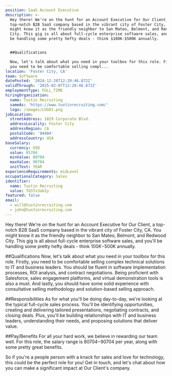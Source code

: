 ```yaml
---
position: SaaS Account Executive
description: >-
  Hey there! We're on the hunt for an Account Executive for Our Client, a
  top-notch B2B SaaS company based in the vibrant city of Foster City, CA. You
  might know it as the friendly neighbor to San Mateo, Belmont, and Redwood
  City. This gig is all about full-cycle enterprise software sales, and you'll
  be handling some pretty hefty deals - think $100K-$500K annually.


  ##Qualifications

  Now, let's talk about what you need in your toolbox for this role. Firstly,
  you need to be comfortable selling compl...
location: 'Foster City, CA'
team: Software
datePosted: '2024-12-28T12:20:46.872Z'
validThrough: '2025-02-07T12:20:46.872Z'
employmentType: FULL_TIME
hiringOrganization:
  name: Tustin Recruiting
  sameAs: 'https://www.tustinrecruiting.com/'
  logo: /images/LOGO1.png
jobLocation:
  streetAddress: 1829 Corporate Blvd.
  addressLocality: Foster City
  addressRegion: CA
  postalCode: '94404'
  addressCountry: USA
baseSalary:
  currency: USD
  value: 85704
  minValue: 80704
  maxValue: 90704
  unitText: YEAR
experienceRequirements: midLevel
occupationalCategory: Sales
identifier:
  name: Tustin Recruiting
  value: TUSTx3ak2y
featured: false
email:
  - will@tustinrecruiting.com
  - john@tustinrecruiting.com
---
```




Hey there! We're on the hunt for an Account Executive for Our Client, a top-notch B2B SaaS company based in the vibrant city of Foster City, CA. You might know it as the friendly neighbor to San Mateo, Belmont, and Redwood City. This gig is all about full-cycle enterprise software sales, and you'll be handling some pretty hefty deals - think $100K-$500K annually.

##Qualifications
Now, let's talk about what you need in your toolbox for this role. Firstly, you need to be comfortable selling complex technical solutions to IT and business leaders. You should be fluent in software implementation processes, ROI analysis, and contract negotiations. Being proficient with Salesforce, sales engagement platforms, and virtual demonstration tools is also a must. And lastly, you should have some solid experience with consultative selling methodology and solution-based selling approach. 

##Responsibilities
As for what you'll be doing day-to-day, we're looking at the typical full-cycle sales process. You'll be identifying opportunities, creating and delivering tailored presentations, negotiating contracts, and closing deals. Plus, you'll be building relationships with IT and business leaders, understanding their needs, and proposing solutions that deliver value.

##Pay/Benefits
For all your hard work, we believe in rewarding our team well. For this role, the salary range is $80704-$90704 per year, along with some pretty great benefits.

So if you're a people person with a knack for sales and love for technology, this could be the perfect role for you! Get in touch, and let's chat about how you can make a significant impact at Our Client's company.
